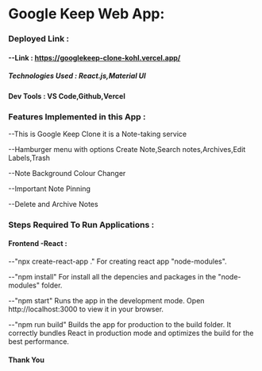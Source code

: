 # Google Keep Web App:

### Deployed Link :

#### --Link : https://googlekeep-clone-kohl.vercel.app/

##### Technologies Used : React.js,Material UI

#### Dev Tools : VS Code,Github,Vercel

### Features Implemented in this App :

--This is Google Keep Clone it is a Note-taking service

--Hamburger menu with options Create Note,Search notes,Archives,Edit Labels,Trash

--Note Background Colour Changer

--Important Note Pinning

--Delete and Archive Notes

### Steps Required To Run Applications :

#### Frontend -React :

--"npx create-react-app ."
  For creating react app "node-modules".

--"npm install"
   For install all the depencies and packages in the "node-modules" folder.

--"npm start"
   Runs the app in the development mode.
   Open http://localhost:3000 to view it in your browser.

--"npm run build"
   Builds the app for production to the build folder. 
   It correctly bundles React in production mode and optimizes the build for the best performance.

#### Thank You 
